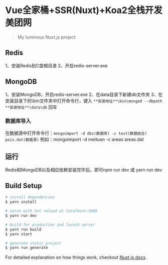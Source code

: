 # Vue全家桶+SSR(Nuxt)+Koa2全栈开发美团网

> My luminous Nuxt.js project

## Redis
1、安装Redis到C盘根目录
2、开启redis-server.exe

## MongoDB
1、安装MongoDB，开启redis-server.exe
2、在data目录下新建db文件夹
3、在安装目录下的\bin文件夹中打开命令行，键入 `**安装地址**\bin\mongod --dbpath **安装地址**\data\db` 回车

### 数据库导入
在数据源中打开命令行：`mongoimport -d dbs(数据库) -c test(数据结合) pois.dat(数据源)`
例如：mongoimport -d meituan -c areas areas.dat

## 运行
Redis和MongoDB以及相应依赖安装完毕后，即可npm run dev 或 yarn run dev

## Build Setup

``` bash
# install dependencies
$ yarn install

# serve with hot reload at localhost:3000
$ yarn run dev

# build for production and launch server
$ yarn run build
$ yarn start

# generate static project
$ yarn run generate
```

For detailed explanation on how things work, checkout [Nuxt.js docs](https://nuxtjs.org).
